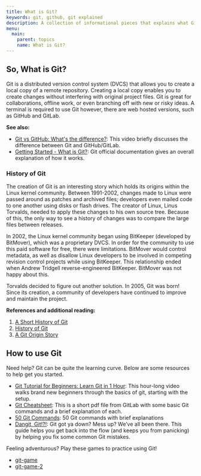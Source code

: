 ```yaml
---
title: What is Git?
keywords: git, github, git explained
description: A collection of informational pieces that explains what Git is.
menu:
  main:
    parent: topics
    name: What is Git?
---
```


## So, What is Git?

Git is a distributed version control system (DVCS) that allows you to create a local copy of a remote repository. Creating a local copy enables you to create changes without interfering with original project files. Git is great for collaborations, offline work, or even branching off with new or risky ideas. A terminal is required to use Git however, there are web hosted versions, such as GitHub and GitLab.

**See also:**

* [Git vs GitHub: What's the difference?](https://www.youtube.com/watch?v=wpISo9TNjfU&ab_channel=IBMTechnology): This video briefly discusses the difference between Git and GitHub/GitLab.
* [Getting Started - What is Git?](https://www.git-scm.com/book/en/v2/Getting-Started-What-is-Git%3F): Git official documentation gives an overall explanation of how it works.

### History of Git

The creation of Git is an interesting story which holds its origins within the Linux kernel community. Between 1991-2002, changes made to Linux were passed around as patches and archived files; developers even mailed code to one another using disks or flash drives. The creator of Linux, Linus Torvalds, needed to apply these changes to his own source tree. Because of this, the only way to see a history of changes was to compare the large files between releases. 

In 2002, the Linux kernel community began using BitKeeper (developed by BitMover), which was a proprietary DVCS. In order for the community to use this paid software for free, there were limitations. BitMover would control metadata, as well as disallow Linux developers to be involved in competing revision control projects while using BitKeeper. This relationship ended when Andrew Tridgell reverse-engineered BitKeeper. BitMover was not happy about this.

Torvalds decided to figure out another solution. In 2005, Git was born! Since its creation, a community of developers have continued to improve and maintain the project.

**References and additional reading:**  
1. [A Short History of Git](https://git-scm.com/book/en/v2/Getting-Started-A-Short-History-of-Git)
2. [History of Git](https://www.geeksforgeeks.org/history-of-git/)
3. [A Git Origin Story](https://www.linuxjournal.com/content/git-origin-story)

## How to use Git

Need help? Git can be quite the learning curve. Below are some resources to help get you started.

* [Git Tutorial for Beginners: Learn Git in 1 Hour](https://www.youtube.com/watch?v=8JJ101D3knE&ab_channel=ProgrammingwithMosh): This hour-long video walks brand new beginners through the basics of git, starting with the setup.
* [Git Cheatsheet](https://about.gitlab.com/images/press/git-cheat-sheet.pdf): This is a short pdf file from GitLab with some basic Git commands and a brief explanation of each.
* [50 Git Commands](https://www.freecodecamp.org/news/git-cheat-sheet/): 50 Git commands with brief explanations
* [Dangit, Git!?!](https://dangitgit.com/en): Git got ya down? Mess up? We’ve all been there. This guide helps you get back into the flow (and keeps you from panicking) by helping you fix some common Git mistakes.

Feeling adventurous? Play these games to practice using Git! 

* [git-game](https://github.com/git-game/git-game)
* [git-game-2](https://github.com/git-game/git-game-v2)
  
